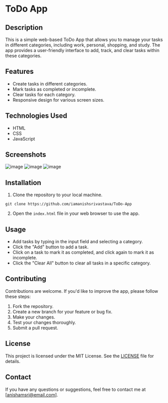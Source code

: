 # ToDo App

## Description

This is a simple web-based ToDo App that allows you to manage your tasks in different categories, including work, personal, shopping, and study. The app provides a user-friendly interface to add, track, and clear tasks within these categories.

## Features

- Create tasks in different categories.
- Mark tasks as completed or incomplete.
- Clear tasks for each category.
- Responsive design for various screen sizes.

## Technologies Used

- HTML
- CSS
- JavaScript

## Screenshots

![image](https://github.com/iamanishsrivastava/ToDo-App/assets/83644811/7d79aafe-1b61-45e7-95c4-1e90220827f0)
![image](https://github.com/iamanishsrivastava/ToDo-App/assets/83644811/17590312-2858-4297-a178-2f4b49885d9b)
![image](https://github.com/iamanishsrivastava/ToDo-App/assets/83644811/3f2279b1-9db6-4f44-9f52-ede4bbecb92d)

## Installation

1. Clone the repository to your local machine.
```
git clone https://github.com/iamanishsrivastava/ToDo-App
```

2. Open the `index.html` file in your web browser to use the app.

## Usage

- Add tasks by typing in the input field and selecting a category.
- Click the "Add" button to add a task.
- Click on a task to mark it as completed, and click again to mark it as incomplete.
- Click the "Clear All" button to clear all tasks in a specific category.

## Contributing

Contributions are welcome. If you'd like to improve the app, please follow these steps:

1. Fork the repository.
2. Create a new branch for your feature or bug fix.
3. Make your changes.
4. Test your changes thoroughly.
5. Submit a pull request.

## License

This project is licensed under the MIT License. See the [LICENSE](LICENSE) file for details.

## Contact

If you have any questions or suggestions, feel free to contact me at [anishamsri@email.com].

